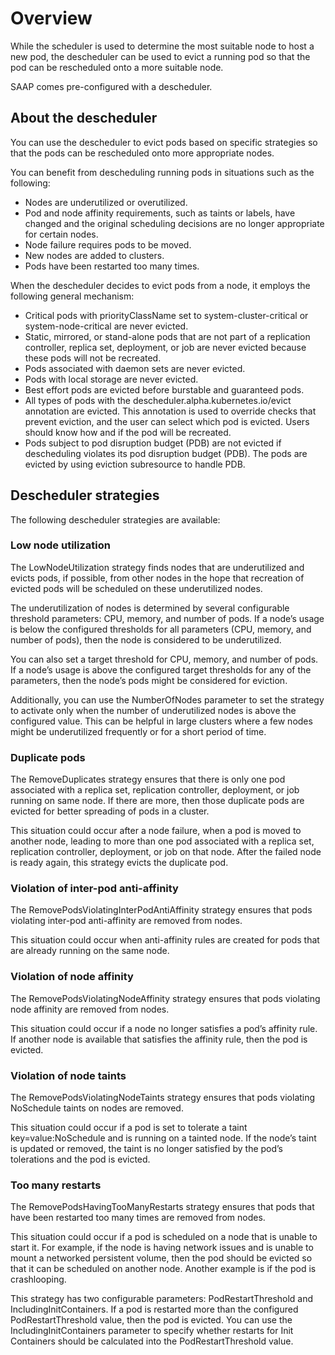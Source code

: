 # Overview

While the scheduler is used to determine the most suitable node to host a new pod, the descheduler can be used to evict a running pod so that the pod can be rescheduled onto a more suitable node.

SAAP comes pre-configured with a descheduler.

## About the descheduler

You can use the descheduler to evict pods based on specific strategies so that the pods can be rescheduled onto more appropriate nodes.

You can benefit from descheduling running pods in situations such as the following:

- Nodes are underutilized or overutilized.
- Pod and node affinity requirements, such as taints or labels, have changed and the original scheduling decisions are no longer appropriate for certain nodes.
- Node failure requires pods to be moved.
- New nodes are added to clusters.
- Pods have been restarted too many times.

When the descheduler decides to evict pods from a node, it employs the following general mechanism:

- Critical pods with priorityClassName set to system-cluster-critical or system-node-critical are never evicted.
- Static, mirrored, or stand-alone pods that are not part of a replication controller, replica set, deployment, or job are never evicted because these pods will not be recreated.
- Pods associated with daemon sets are never evicted.
- Pods with local storage are never evicted.
- Best effort pods are evicted before burstable and guaranteed pods.
- All types of pods with the descheduler.alpha.kubernetes.io/evict annotation are evicted. This annotation is used to override checks that prevent eviction, and the user can select which pod is evicted. Users should know how and if the pod will be recreated.
- Pods subject to pod disruption budget (PDB) are not evicted if descheduling violates its pod disruption budget (PDB). The pods are evicted by using eviction subresource to handle PDB.

## Descheduler strategies

The following descheduler strategies are available:

### Low node utilization

The LowNodeUtilization strategy finds nodes that are underutilized and evicts pods, if possible, from other nodes in the hope that recreation of evicted pods will be scheduled on these underutilized nodes.

The underutilization of nodes is determined by several configurable threshold parameters: CPU, memory, and number of pods. If a node’s usage is below the configured thresholds for all parameters (CPU, memory, and number of pods), then the node is considered to be underutilized.

You can also set a target threshold for CPU, memory, and number of pods. If a node’s usage is above the configured target thresholds for any of the parameters, then the node’s pods might be considered for eviction.

Additionally, you can use the NumberOfNodes parameter to set the strategy to activate only when the number of underutilized nodes is above the configured value. This can be helpful in large clusters where a few nodes might be underutilized frequently or for a short period of time.

### Duplicate pods

The RemoveDuplicates strategy ensures that there is only one pod associated with a replica set, replication controller, deployment, or job running on same node. If there are more, then those duplicate pods are evicted for better spreading of pods in a cluster.

This situation could occur after a node failure, when a pod is moved to another node, leading to more than one pod associated with a replica set, replication controller, deployment, or job on that node. After the failed node is ready again, this strategy evicts the duplicate pod.

### Violation of inter-pod anti-affinity

The RemovePodsViolatingInterPodAntiAffinity strategy ensures that pods violating inter-pod anti-affinity are removed from nodes.

This situation could occur when anti-affinity rules are created for pods that are already running on the same node.

### Violation of node affinity

The RemovePodsViolatingNodeAffinity strategy ensures that pods violating node affinity are removed from nodes.

This situation could occur if a node no longer satisfies a pod’s affinity rule. If another node is available that satisfies the affinity rule, then the pod is evicted.

### Violation of node taints

The RemovePodsViolatingNodeTaints strategy ensures that pods violating NoSchedule taints on nodes are removed.

This situation could occur if a pod is set to tolerate a taint key=value:NoSchedule and is running on a tainted node. If the node’s taint is updated or removed, the taint is no longer satisfied by the pod’s tolerations and the pod is evicted.

### Too many restarts

The RemovePodsHavingTooManyRestarts strategy ensures that pods that have been restarted too many times are removed from nodes.

This situation could occur if a pod is scheduled on a node that is unable to start it. For example, if the node is having network issues and is unable to mount a networked persistent volume, then the pod should be evicted so that it can be scheduled on another node. Another example is if the pod is crashlooping.

This strategy has two configurable parameters: PodRestartThreshold and IncludingInitContainers. If a pod is restarted more than the configured PodRestartThreshold value, then the pod is evicted. You can use the IncludingInitContainers parameter to specify whether restarts for Init Containers should be calculated into the PodRestartThreshold value.
